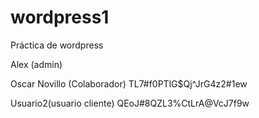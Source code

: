 # wordpress1

Práctica de wordpress

Alex (admin)

Oscar Novillo (Colaborador) TL7#f0PTlG$Qj^JrG4z2#1ew

Usuario2(usuario cliente) QEoJ#8QZL3%CtLrA@VcJ7f9w
